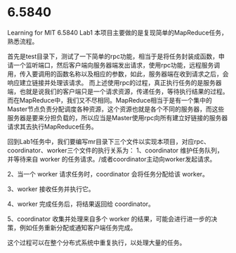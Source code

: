 # 6.5840
Learning for MIT 6.5840
Lab1
本项目主要做的是复现简单的MapReduce任务，熟悉流程。

首先是test目录下，测试了一下简单的rpc功能，相当于是将任务封装成函数，申请一个监听端口，然后客户端向服务器端发出请求，使用rpc功能，远程服务调用，传入要调用的函数名称以及相应的参数，如此，服务器端在收到请求之后，会响应建立链接并处理该请求。
而上述使用rpc的过程，真正执行任务的是服务器端，也就是说我们的客户端只是一个请求资源，传递任务，等待执行结果的过程。
而在MapReduce中，我们又不尽相同。MapReduce相当于是有一个集中的Master节点负责分配调度各种资源，这个资源也就是各个不同的服务器，而这些服务器是要来分担负载的，所以应当是Master使用rpc向所有建立好链接的服务器请求其去执行MapReduce任务。

回到Lab1任务中，我们要编写mr目录下三个文件以实现本项目，对应rpc、coordinator、worker三个文件的执行关系为：
1、coordinator 维护任务队列，并等待来自 worker 的任务请求。/或者coordinator主动向worker发起请求。

2、当一个 worker 请求任务时，coordinator 会将任务分配给该 worker。

3、worker 接收任务并执行它。

4、worker 完成任务后，将结果返回给 coordinator。

5、coordinator 收集并处理来自多个 worker 的结果，可能会进行进一步的决策，例如任务重新分配或通知客户端任务完成。

这个过程可以在整个分布式系统中重复执行，以处理大量的任务。